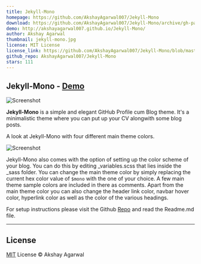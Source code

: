```yaml
---
title: Jekyll-Mono
homepage: https://github.com/AkshayAgarwal007/Jekyll-Mono
download: https://github.com/AkshayAgarwal007/Jekyll-Mono/archive/gh-pages.zip
demo: http://akshayagarwal007.github.io/Jekyll-Mono/
author: Akshay Agarwal
thumbnail: jekyll-mono.jpg
license: MIT License
license_link: https://github.com/AkshayAgarwal007/Jekyll-Mono/blob/master/LICENSE.txt
github_repo: AkshayAgarwal007/Jekyll-Mono
stars: 111
---
```


## Jekyll-Mono - [Demo](http://akshayagarwal007.github.io/Jekyll-Mono/)

![Screenshot](https://raw.githubusercontent.com/AkshayAgarwal007/Jekyll-Mono/master/images/ss.png)

**Jekyll-Mono** is a simple and elegant GitHub Profile cum Blog theme. It's a minimalistic 
theme where you can put up your CV alongwith some blog posts.

A look at Jekyll-Mono with four different main theme colors.

![Screenshot](https://raw.githubusercontent.com/AkshayAgarwal007/Jekyll-Mono/master/images/ss-color.png)

Jekyll-Mono also comes with the option of setting up the color scheme of your blog. You can do this by editing _variables.scss that lies inside the _sass folder. You can change the main theme color by simply replacing the current hex color value of `$mono` with the one of your choice. A few main theme sample colors are included in there as comments. Apart from the main 
theme color you can also change the header link color, navbar hover color, hyperlink color as well as the color of the various headings.

For setup instructions please visit the Github [Repo](https://github.com/AkshayAgarwal007/Jekyll-Mono) and read the Readme.md file.

---

## License

[MIT](https://github.com/AkshayAgarwal007/Jekyll-Mono/blob/master/LICENSE.txt) License © Akshay Agarwal
